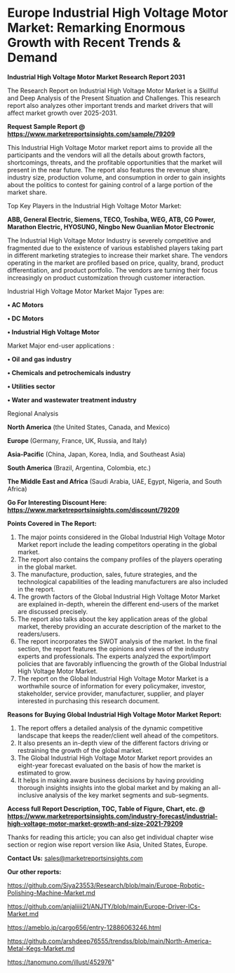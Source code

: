  # Europe Industrial High Voltage Motor Market: Remarking Enormous Growth with Recent Trends & Demand

<strong>Industrial High Voltage Motor Market Research Report 2031</strong>

The Research Report on Industrial High Voltage Motor Market is a Skillful and Deep Analysis of the Present Situation and Challenges. This research report also analyzes other important trends and market drivers that will affect market growth over 2025-2031.

<strong>Request Sample Report @ <a href=https://www.marketreportsinsights.com/sample/79209>https://www.marketreportsinsights.com/sample/79209</a></strong>

This Industrial High Voltage Motor market report aims to provide all the participants and the vendors will all the details about growth factors, shortcomings, threats, and the profitable opportunities that the market will present in the near future. The report also features the revenue share, industry size, production volume, and consumption in order to gain insights about the politics to contest for gaining control of a large portion of the market share.

Top Key Players in the Industrial High Voltage Motor Market:

<strong>ABB, General Electric, Siemens, TECO, Toshiba, WEG, ATB, CG Power, Marathon Electric, HYOSUNG, Ningbo New Guanlian Motor Electronic</strong>

The Industrial High Voltage Motor Industry is severely competitive and fragmented due to the existence of various established players taking part in different marketing strategies to increase their market share. The vendors operating in the market are profiled based on price, quality, brand, product differentiation, and product portfolio. The vendors are turning their focus increasingly on product customization through customer interaction.

Industrial High Voltage Motor Market Major Types are:

<strong>• AC Motors

• DC Motors

• Industrial High Voltage Motor</strong>

Market Major end-user applications :

<strong>• Oil and gas industry

• Chemicals and petrochemicals industry

• Utilities sector

• Water and wastewater treatment industry</strong>

Regional Analysis

</u><strong><b>North America</b></strong> (the United States, Canada, and Mexico)

<strong><b>Europe </b></strong>(Germany, France, UK, Russia, and Italy)

<strong><b>Asia-Pacific</b></strong> (China, Japan, Korea, India, and Southeast Asia)

<strong><b>South America</b></strong> (Brazil, Argentina, Colombia, etc.)

<strong><b>The Middle East and Africa</b></strong> (Saudi Arabia, UAE, Egypt, Nigeria, and South Africa)

<strong>Go For Interesting Discount Here: <a href=https://www.marketreportsinsights.com/discount/79209>https://www.marketreportsinsights.com/discount/79209</a></strong>

<strong>Points Covered in The Report:</strong>
<ol>
  <li>The major points considered in the Global Industrial High Voltage Motor Market report include the leading competitors operating in the global market.</li>
  <li>The report also contains the company profiles of the players operating in the global market.</li>
  <li>The manufacture, production, sales, future strategies, and the technological capabilities of the leading manufacturers are also included in the report.</li>
  <li>The growth factors of the Global Industrial High Voltage Motor Market are explained in-depth, wherein the different end-users of the market are discussed precisely.</li>
  <li>The report also talks about the key application areas of the global market, thereby providing an accurate description of the market to the readers/users.</li>
  <li>The report incorporates the SWOT analysis of the market. In the final section, the report features the opinions and views of the industry experts and professionals. The experts analyzed the export/import policies that are favorably influencing the growth of the Global Industrial High Voltage Motor Market.</li>
  <li>The report on the Global Industrial High Voltage Motor Market is a worthwhile source of information for every policymaker, investor, stakeholder, service provider, manufacturer, supplier, and player interested in purchasing this research document.</li>
</ol>
<strong>Reasons for Buying Global Industrial High Voltage Motor Market Report:</strong>

<ol>
  <li>The report offers a detailed analysis of the dynamic competitive landscape that keeps the reader/client well ahead of the competitors.</li>
  <li>It also presents an in-depth view of the different factors driving or restraining the growth of the global market.</li>
  <li>The Global Industrial High Voltage Motor Market report provides an eight-year forecast evaluated on the basis of how the market is estimated to grow.</li>
  <li>It helps in making aware business decisions by having providing thorough insights insights into the global market and by making an all-inclusive analysis of the key market segments and sub-segments.</li>
</ol>
<strong>Access full Report Description, TOC, Table of Figure, Chart, etc. @ <a href=https://www.marketreportsinsights.com/industry-forecast/industrial-high-voltage-motor-market-growth-and-size-2021-79209>https://www.marketreportsinsights.com/industry-forecast/industrial-high-voltage-motor-market-growth-and-size-2021-79209</a></strong>


Thanks for reading this article; you can also get individual chapter wise section or region wise report version like Asia, United States, Europe.

<strong>Contact Us:</strong>
sales@marketreportsinsights.com

<strong>Our other reports:</strong>

<a href=https://github.com/Siya23553/Research/blob/main/Europe-Robotic-Polishing-Machine-Market.md>https://github.com/Siya23553/Research/blob/main/Europe-Robotic-Polishing-Machine-Market.md</a>

<a href=https://github.com/anjaliiii21/ANJTY/blob/main/Europe-Driver-ICs-Market.md>https://github.com/anjaliiii21/ANJTY/blob/main/Europe-Driver-ICs-Market.md</a>

<a href=https://ameblo.jp/cargo656/entry-12886063246.html>https://ameblo.jp/cargo656/entry-12886063246.html</a>

<a href=https://github.com/arshdeep76555/trendss/blob/main/North-America-Metal-Kegs-Market.md>https://github.com/arshdeep76555/trendss/blob/main/North-America-Metal-Kegs-Market.md</a>

<a href=https://tanomuno.com/illust/452976>https://tanomuno.com/illust/452976</a>"
